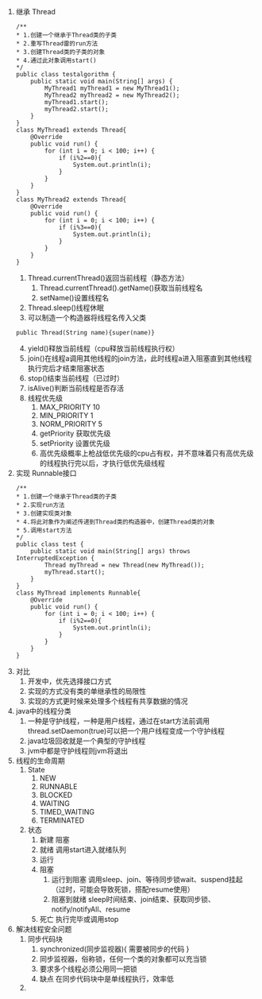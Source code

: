 1. 继承 Thread
    ```
    /**
    * 1.创建一个继承于Thread类的子类
    * 2.重写Thread雷的run方法
    * 3.创建Thread类的子类的对象
    * 4.通过此对象调用start()
    */
    public class testalgorithm {
        public static void main(String[] args) {
            MyThread1 myThread1 = new MyThread1();
            MyThread2 myThread2 = new MyThread2();
            myThread1.start();
            myThread2.start();
        }
    }
    class MyThread1 extends Thread{
        @Override
        public void run() {
            for (int i = 0; i < 100; i++) {
                if (i%2==0){
                    System.out.println(i);
                }
            }
        }
    }
    class MyThread2 extends Thread{
        @Override
        public void run() {
            for (int i = 0; i < 100; i++) {
                if (i%3==0){
                    System.out.println(i);
                }
            }
        }
    }
    ```
    1. Thread.currentThread()返回当前线程（静态方法）
        1. Thread.currentThread().getName()获取当前线程名
        2. setName()设置线程名
    2. Thread.sleep()线程休眠
    3. 可以制造一个构造器将线程名传入父类
    ```
    public Thread(String name){super(name)}
    ```
    4. yield()释放当前线程（cpu释放当前线程执行权）
    5. join()在线程a调用其他线程的join方法，此时线程a进入阻塞直到其他线程执行完后才结束阻塞状态
    6. stop()结束当前线程（已过时）
    7. isAlive()判断当前线程是否存活
    8. 线程优先级
        1. MAX_PRIORITY 10
        2. MIN_PRIORITY 1
        3. NORM_PRIORITY 5
        4. getPriority 获取优先级
        5. setPriority 设置优先级
        6. 高优先级概率上枪战低优先级的cpu占有权，并不意味着只有高优先级的线程执行完以后，才执行低优先级线程
2. 实现 Runnable接口
    ```
    /**
    * 1.创建一个继承于Thread类的子类
    * 2.实现run方法
    * 3.创建实现类对象
    * 4.将此对象作为阐述传递到Thread类的构造器中，创建Thread类的对象
    * 5.调用start方法
    */
    public class test {
        public static void main(String[] args) throws InterruptedException {
            Thread myThread = new Thread(new MyThread());
            myThread.start();
        }
    }
    class MyThread implements Runnable{
        @Override
        public void run() {
            for (int i = 0; i < 100; i++) {
                if (i%2==0){
                    System.out.println(i);
                }
            }
        }
    }
    ```
3. 对比
    1. 开发中，优先选择接口方式
    2. 实现的方式没有类的单继承性的局限性
    3. 实现的方式更时候来处理多个线程有共享数据的情况
4. java中的线程分类
    1. 一种是守护线程，一种是用户线程，通过在start方法前调用thread.setDaemon(true)可以把一个用户线程变成一个守护线程
    2. java垃圾回收就是一个典型的守护线程
    3. jvm中都是守护线程则jvm将退出
5. 线程的生命周期
    1. State
        1. NEW
        2. RUNNABLE
        3. BLOCKED
        4. WAITING
        5. TIMED_WAITING
        6. TERMINATED
    2. 状态
        1. 新建 阻塞
        2. 就绪 调用start进入就绪队列
        3. 运行
        4. 阻塞
            1. 运行到阻塞 调用sleep、join、等待同步锁wait、suspend挂起（过时，可能会导致死锁，搭配resume使用）
            2. 阻塞到就绪 sleep时间结束、join结束、获取同步锁、notify/notifyAll、resume
        5. 死亡 执行完毕或调用stop
6. 解决线程安全问题
    1. 同步代码块
        1. synchronized(同步监视器){
            需要被同步的代码
        }
        2. 同步监视器，俗称锁，任何一个类的对象都可以充当锁
        3. 要求多个线程必须公用同一把锁
        4. 缺点 在同步代码块中是单线程执行，效率低
    2. 